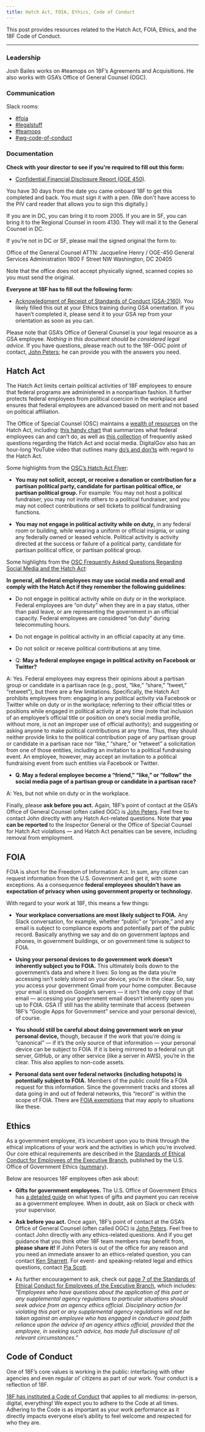 ```yaml
---
title: Hatch Act, FOIA, Ethics, Code of Conduct
---
```


This post provides resources related to the Hatch Act, FOIA, Ethics, and the 18F Code of Conduct.

---

### <a id="leadership">Leadership</a>

Josh Bailes works on #teamops on 18F’s Agreements and Acquisitions. He also works with GSA’s Office of General Counsel (OGC).

### <a id="communication">Communication</a>

Slack rooms:

- [#foia](https://18f.slack.com/messages/foia/)
- [#legalstuff](https://18f.slack.com/messages/legalstuff/)
- [#teamops](https://18f.slack.com/messages/teamops/)
- [#wg-code-of-conduct](https://18f.slack.com/messages/wg-code-of-conduct/)

### <a id="documentation">Documentation</a>

**Check with your director to see if you're required to fill out this form:**

- [Confidential Financial Disclosure Report (OGE 450)](https://www2.oge.gov/Web/oge.nsf/Resources/OGE+Form+450:+Confidential+Financial+Disclosure+Report). 
 
You have 30 days from the date you came onboard 18F to get this completed and back. You must sign it with a pen. (We don't have access to the PIV card reader that allows you to sign this digitally.)

If you are in DC, you can bring it to room 2005.
If you are in SF, you can bring it to the Regional Counsel in room 4130. They will mail it to the General Counsel in DC.

If you’re not in DC or SF, please mail the signed original the form to:

Office of the General Counsel
ATTN: Jacqueline Henry / OGE-450
General Services Administration
1800 F Street NW
Washington, DC 20405

Note that the office does not accept physically signed, scanned copies so you must send the original.

**Everyone at 18F has to fill out the following form:**

- [Acknowledgment of Receipt of Standards of Conduct (GSA-2160)](http://www.gsa.gov/portal/forms/download/114346). You likely filled this out at your Ethics training during GSA orientation. If you haven&rsquo;t completed it, please send it to your GSA rep from your orientation as soon as you can.

Please note that GSA&rsquo;s Office of General Counsel is your legal resource as a GSA employee. _Nothing in this document should be considered legal advice._ If you have questions, please reach out to the 18F-OGC point of contact, [John Peters](mailto:john.h.peters@gsa.gov); he can provide you with the answers you need.

## <a id="hatch-act">Hatch Act</a>

The Hatch Act limits certain political activities of 18F employees to ensure that federal programs are administered in a nonpartisan fashion. It further protects federal employees from political coercion in the workplace and ensures that federal employees are advanced based on merit and not based on political affiliation.​

The Office of Special Counsel (OSC) maintains a [wealth of resources](http://www.oge.gov/Topics/Outside-Employment-and-Activities/Political-Activities/) on the Hatch Act, including: [this handy chart](https://osc.gov/Resources/HA%20Poster%20Lesser%20Restricted%202016.pdf) that summarizes what federal employees can and can&rsquo;t do, as well as [this collection](https://osc.gov/Pages/Hatch-Act-Social-Media-and-Email-Guidance.aspx) of frequently asked questions regarding the Hatch Act and social media. DigitalGov also has an hour-long YouTube video that outlines many [do&rsquo;s and don&rsquo;ts](https://www.youtube.com/watch?v=YVSOmrLMrjU&app=desktop) with regard to the Hatch Act.

Some highlights from the [OSC&rsquo;s Hatch Act Flyer](https://osc.gov/Resources/HA%20Pamphlet%20Sept%202014.pdf):

- **You may not solicit, accept, or receive a donation or contribution for a partisan political party, candidate for partisan political office, or partisan political group.** For example: You may not host a political fundraiser, you may not invite others to a political fundraiser, and you may not collect contributions or sell tickets to political fundraising functions.

- **You may not engage in political activity while on duty,** in any federal room or building, while wearing a uniform or official insignia, or using any federally owned or leased vehicle. Political activity is activity directed at the success or failure of a political party, candidate for partisan political office, or partisan political group.

Some highlights from the [OSC Frequently Asked Questions Regarding Social Media and the Hatch Act](https://osc.gov/Pages/The-Hatch-Act-Frequently-Asked-Questions-on-Federal-Employees-and-the-Use-of-Social-Media-and-Email.aspx):

**In general, all federal employees may use social media and email and comply with the Hatch Act if they remember the following guidelines:**

- Do not engage in political activity while on duty or in the workplace. Federal employees are &ldquo;on duty&rdquo; when they are in a pay status, other than paid leave, or are representing the government in an official capacity. Federal employees are considered &ldquo;on duty&rdquo; during telecommuting hours.

- Do not engage in political activity in an official capacity at any time.

- Do not solicit or receive political contributions at any time.

- Q: **May a federal employee engage in political activity on Facebook or Twitter?**

A: Yes. Federal employees may express their opinions about a partisan group or candidate in a partisan race (e.g., post, &ldquo;like,&rdquo; &ldquo;share,&rdquo; &ldquo;tweet,&rdquo; &ldquo;retweet&rdquo;), but there are a few limitations. Specifically, the Hatch Act prohibits employees from: engaging in any political activity via Facebook or Twitter while on duty or in the workplace; referring to their official titles or positions while engaged in political activity at any time (note that inclusion of an employee’s official title or position on one’s social media profile, without more, is not an improper use of official authority); and suggesting or asking anyone to make political contributions at any time. Thus, they should neither provide links to the political contribution page of any partisan group or candidate in a partisan race nor &ldquo;like,&rdquo; &ldquo;share,&rdquo; or &ldquo;retweet&rdquo; a solicitation from one of those entities, including an invitation to a political fundraising event. An employee, however, may accept an invitation to a political fundraising event from such entities via Facebook or Twitter.

- **Q. May a federal employee become a &ldquo;friend,&rdquo; &ldquo;like,&rdquo; or &ldquo;follow&rdquo; the social media page of a partisan group or candidate in a partisan race?**

A: Yes, but not while on duty or in the workplace.

Finally, please **ask before you act.** Again, 18F&rsquo;s point of contact at the GSA&rsquo;s Office of General Counsel (often called OGC) is [John Peters](mailto:john.h.peters@gsa.gov). Feel free to contact John directly with any Hatch Act-related questions. Note that **you can be reported** to the Inspector General or the Office of Special Counsel for Hatch Act violations &mdash; and Hatch Act penalties can be severe, including removal from employment.


## <a id="foia">FOIA</a>

FOIA is short for the Freedom of Information Act. In sum, any citizen can request information from the U.S. Government and get it, with some exceptions. As a consequence **federal employees shouldn&rsquo;t have an expectation of privacy when using government property or technology.**

With regard to your work at 18F, this means a few things:

- **Your workplace conversations are most likely subject to FOIA.** Any Slack conversation, for example, whether &ldquo;public&rdquo; or &ldquo;private,&rdquo; and any email is subject to compliance exports and potentially part of the public record. Basically anything we say and do on government laptops and phones, in government buildings, or on government time is subject to FOIA.

- **Using your personal devices to do government work doesn&rsquo;t inherently subject you to FOIA.** This ultimately boils down to the government&rsquo;s data and where it lives: So long as the data you&rsquo;re accessing isn&rsquo;t solely stored on your device, you&rsquo;re in the clear. So, say you access your government Gmail from your home computer. Because your email is stored on Google&rsquo;s servers &mdash; it isn&rsquo;t the only copy of that email &mdash; accessing your government email doesn&rsquo;t inherently open you up to FOIA. GSA IT still has the ability terminate that access (between 18F&rsquo;s &ldquo;Google Apps for Government&rdquo; service and your personal device), of course.

- **You should still be careful about doing government work on your personal device,** though, because if the work that you&rsquo;re doing is &ldquo;canonical&rdquo; &mdash; if it&rsquo;s the only source of that information &mdash; your personal device can be subject to FOIA. If it is being mirrored to a federal run git server, GitHub, or any other service (like a server in AWS), you&rsquo;re in the clear. This also applies to non-code assets.

- **Personal data sent over federal networks (including hotspots) is potentially subject to FOIA.** Members of the public _could_ file a FOIA request for this information. Since the government tracks and stores all data going in and out of federal networks, this &ldquo;record&rdquo; is within the scope of FOIA. There are [FOIA exemptions](http://www.foia.gov/faq.html#exemptions) that may apply to situations like these.


## <a id="ethics">Ethics</a>

As a government employee, it&rsquo;s incumbent upon you to think through the ethical implications of your work and the activities in which you&rsquo;re involved. Our core ethical requirements are described in the [Standards of Ethical Conduct for Employees of the Executive Branch](https://www.oge.gov/Web/oge.nsf/Resources/Standards+of+Ethical+Conduct+for+Employees+of+the+Executive+Branch), published by the U.S. Office of Government Ethics ([summary](https://www.oge.gov/Web/oge.nsf/Employee%20Standards%20of%20Conduct)).

Below are resources 18F employees often ask about:

- **Gifts for government employees.** The U.S. Office of Government Ethics has [a detailed guide](https://www.oge.gov/Web/OGE.nsf/Gifts%20and%20Payments) on what types of gifts and payment you can receive as a government employee. When in doubt, ask on Slack or check with your supervisor.

- **Ask before you act.** Once again, 18F&rsquo;s point of contact at the GSA&rsquo;s Office of General Counsel (often called OGC) is [John Peters](mailto:john.h.peters@gsa.gov). Feel free to contact John directly with any ethics-related questions. And if you get guidance that you think other 18F team members may benefit from, **please share it!** If John Peters is out of the office for any reason and you need an immediate answer to an ethics-related question, you can contact [Ken Sharrett](mailto:kenneth.sharrett@gsa.gov). For event- and speaking-related legal and ethics questions, contact [Pia Scott](mailto:pia.scott@gsa.gov).

 - As further encouragement to ask, check out [page 7 of the Standards of Ethical Conduct for Employees of the Executive Branch](https://www.oge.gov/Web/oge.nsf/0/076ABBBFC3B026A785257F14006929A2/$FILE/SOC%20as%20of%2076%20FR%2038547.pdf), which includes: *"Employees who have questions about the application of this part or any supplemental agency regulations to particular situations should seek advice from an agency ethics official. Disciplinary action for violating this part or any supplemental agency regulations will not be taken against an employee who has engaged in conduct in good faith reliance upon the advice of an agency ethics official, provided that the employee, in seeking such advice, has made full disclosure of all relevant circumstances."*


## <a id="code-of-conduct">Code of Conduct</a>

One of 18F&rsquo;s core values is working in the public: interfacing with other agencies and even regular ol&rsquo; citizens as part of our work. Your conduct is a reflection of 18F.

[18F has instituted a Code of Conduct](https://github.com/18F/code-of-conduct) that applies to all mediums: in-person, digital, everything! We expect you to adhere to the Code at all times. Adhering to the Code is as important as your work performance as it directly impacts everyone else&rsquo;s ability to feel welcome and respected for who they are.
